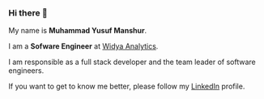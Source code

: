 ### Hi there 👋

My name is **Muhammad Yusuf Manshur**.

I am a **Sofware Engineer** at [Widya Analytics](https://widyaanalytic.com/).

I am responsible as a full stack developer and the team leader of software engineers.

If you want to get to know me better, please follow my [LinkedIn](https://www.linkedin.com/in/ymanshur/) profile.

<!--
**ymanshur/ymanshur** is a ✨ _special_ ✨ repository because its `README.md` (this file) appears on your GitHub profile.

Here are some ideas to get you started:

- 🔭 I’m currently working on ...
- 🌱 I’m currently learning ...
- 👯 I’m looking to collaborate on ...
- 🤔 I’m looking for help with ...
- 💬 Ask me about ...
- 📫 How to reach me: ...
- 😄 Pronouns: ...
- ⚡ Fun fact: ...
-->
